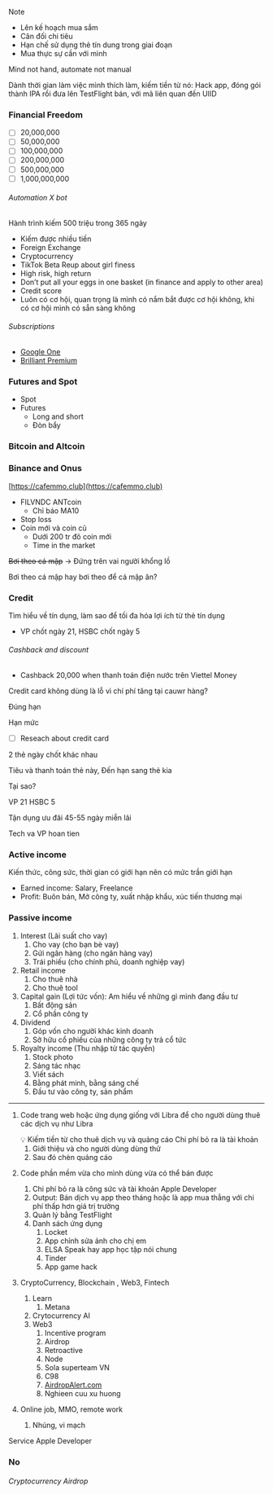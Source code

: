 > [!note]
> - Lên kế hoạch mua sắm
> - Cân đối chi tiêu
> - Hạn chế sử dụng thẻ tín dung trong giai đoạn
> - Mua thực sự cần với mình 

Mind not hand, automate not manual

Dành thời gian làm việc mình thích làm, kiếm tiền từ nó: Hack app, đóng gói thành IPA rồi đưa lên TestFlight bán, với mã liên quan đến UIID

### Financial Freedom

- [ ] 20,000,000
- [ ] 50,000,000
- [ ] 100,000,000
- [ ] 200,000,000
- [ ] 500,000,000
- [ ] 1,000,000,000

###### Automation X bot

Hành trình kiếm 500 triệu trong 365 ngày

- Kiếm được nhiều tiền
- Foreign Exchange
- Cryptocurrency
- TikTok Beta Reup about girl finess
- High risk, high return
- Don’t put all your eggs in one basket (in finance and apply to other area)
- Credit score
- Luôn có cơ hội, quan trọng là mình có nắm bắt được cơ hội không, khi có cơ hội mình có sẵn sàng không

###### Subscriptions

- [Google One](https://one.google.com)
- [Brilliant Premium](https://brilliant.org/payment/subscription_settings)

### Futures and Spot

- Spot
- Futures
    - Long and short
    - Đòn bẩy

### Bitcoin and Altcoin

### Binance and Onus

[](https://cafemmo.club/)[https://cafemmo.club](https://cafemmo.club)

- FILVNDC ANTcoin
    - Chỉ báo MA10
- Stop loss
- Coin mới và coin cũ
    - Dưới 200 tr đô coin mới
    - Time in the market

~~Bơi theo cá mập~~ → Đứng trên vai người khổng lồ

Bơi theo cá mập hay bơi theo để cá mập ăn?

### Credit

Tìm hiểu về tín dụng, làm sao để tối đa hóa lợi ích từ thẻ tín dụng

- VP chốt ngày 21, HSBC chốt ngày 5

###### Cashback and discount

- Cashback 20,000 when thanh toán điện nước trên Viettel Money

Credit card không dùng là lỗ vì chí phí tăng tại cauwr hàng?


Đúng hạn

Hạn mức

- [ ] Reseach about credit card

2 thẻ ngày chốt khác nhau

Tiêu và thanh toán thẻ này, Đến hạn sang thẻ kia

Tại sao?

VP 21 HSBC 5

Tận dụng ưu đãi 45-55 ngày miễn lãi

Tech va VP hoan tien
### Active income

Kiến thức, công sức, thời gian có giới hạn nên có mức trần giới hạn

- Earned income: Salary, Freelance
- Profit: Buôn bán, Mở công ty, xuất nhập khẩu, xúc tiến thương mại

### Passive income

1. Interest (Lãi suất cho vay)
	1. Cho vay (cho bạn bè vay)
	2. Gửi ngân hàng (cho ngân hàng vay)
	3. Trái phiếu (cho chính phủ, doanh nghiệp vay)
2. Retail income
	1. Cho thuê nhà
	2. Cho thuê tool
3. Capital gain (Lợi tức vốn): Am hiểu về những gì mình đang đầu tư
    1. Bất động sản
    2. Cổ phần công ty
4. Dividend
    1. Góp vốn cho người khác kinh doanh
    2. Sở hữu cổ phiếu của những công ty trả cổ tức
5. Royalty income (Thu nhập từ tác quyền)
    1. Stock photo
    2. Sáng tác nhạc
    3. Viết sách
    4. Bằng phát minh, bằng sáng chế
    5. Đầu tư vào công ty, sản phẩm

---

1. Code trang web hoặc ứng dụng giống với Libra để cho người dùng thuê các dịch vụ như Libra
    
    <aside> 💡 Kiếm tiền từ cho thuê dịch vụ và quảng cáo Chi phí bỏ ra là tài khoản
    
    </aside>
    
    1. Giới thiệu và cho người dùng dùng thử
    2. Sau đó chèn quảng cáo
2. Code phần mềm vừa cho mình dùng vừa có thể bán được
    
    1. Chi phí bỏ ra là công sức và tài khoản Apple Developer
    2. Output: Bán dịch vụ app theo tháng hoặc là app mua thẳng với chi phí thấp hơn giá trị trường
    3. Quản lý bằng TestFlight
    4. Danh sách ứng dụng
        1. Locket
        2. App chỉnh sửa ảnh cho chị em
        3. ELSA Speak hay app học tập nói chung
        4. Tinder
        5. App game hack

    
5. CryptoCurrency, Blockchain , Web3, Fintech
    
    1. Learn
        1. Metana
    2. Crytocurrency AI
    3. Web3
        1. Incentive program
        2. Airdrop
        3. Retroactive
        4. Node
        5. Sola superteam VN
        6. C98
        7. [AirdropAlert.com](http://AirdropAlert.com)
        8. Nghieen cuu xu huong
6. Online job, MMO, remote work
    
    1. Nhúng, vi mạch

Service
Apple Developer

### No

###### Cryptocurrency Airdrop
